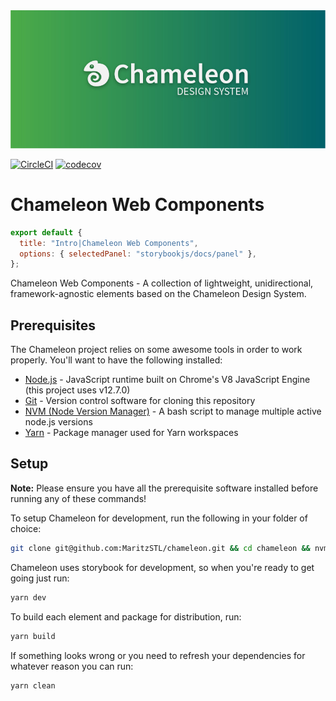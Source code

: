 <div align="center">
  <img src="docs/assets/chameleon.jpg" />
</div>

[![CircleCI](https://circleci.com/gh/MaritzSTL/chameleon/tree/master.svg?style=svg)](https://circleci.com/gh/MaritzSTL/chameleon/tree/master)
[![codecov](https://codecov.io/gh/MaritzSTL/chameleon/branch/master/graph/badge.svg)](https://codecov.io/gh/MaritzSTL/chameleon)

# Chameleon Web Components

```js script
export default {
  title: "Intro|Chameleon Web Components",
  options: { selectedPanel: "storybookjs/docs/panel" },
};
```

Chameleon Web Components - A collection of lightweight, unidirectional, framework-agnostic elements based on the Chameleon Design System.

## Prerequisites

The Chameleon project relies on some awesome tools in order to work properly. You'll want to have the following installed:

- [Node.js](https://nodejs.org) - JavaScript runtime built on Chrome's V8 JavaScript Engine (this project uses v12.7.0)
- [Git](https://git-scm.com/downloads) - Version control software for cloning this repository
- [NVM (Node Version Manager)](https://github.com/nvm-sh/nvm) - A bash script to manage multiple active node.js versions
- [Yarn](https://yarnpkg.com/lang/en/) - Package manager used for Yarn workspaces

## Setup

**Note:** Please ensure you have all the prerequisite software installed before running any of these commands!

To setup Chameleon for development, run the following in your folder of choice:

```bash
git clone git@github.com:MaritzSTL/chameleon.git && cd chameleon && nvm use && yarn setup
```

Chameleon uses storybook for development, so when you're ready to get going just run:

```bash
yarn dev
```

To build each element and package for distribution, run:

```bash
yarn build
```

If something looks wrong or you need to refresh your dependencies for whatever reason you can run:

```bash
yarn clean
```
